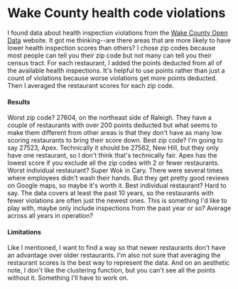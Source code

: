 # Wake County health code violations
[data_source]: (https://data-wake.opendata.arcgis.com/search?tags=restaurants)
I found data about health inspection violations from the [Wake County Open Data](data_source) website. It got me thinking--are there areas that are more likely to have lower health inspection scores than others? I chose zip codes because most people can tell you their zip code but not many can tell you their census tract.
For each restaurant, I added the points deducted from all of the available health inspections. It's helpful to use points rather than just a count of violations because worse violations get more points deducted. Then I averaged the restaurant scores for each zip code.
#### Results
Worst zip code? 27604, on the northeast side of Raleigh. They have a couple of restaurants with over 200 points deducted but what seems to make them different from other areas is that they don't have as many low scoring restaurants to bring their score down.
Best zip code? I'm going to say 27523, Apex. Technically it should be 27562, New Hill, but they only have one restaurant, so I don't think that's technically fair. Apex has the lowest score if you exclude all the zip codes with 2 or fewer restaurants.
Worst individual restaurant? Super Wok in Cary. There were several times where employees didn't wash their hands. But they get pretty good reviews on Google maps, so maybe it's worth it.
Best individual restaurant? Hard to say. The data covers at least the past 10 years, so the restaurants with fewer violations are often just the newest ones. This is something I'd like to play with, maybe only include inspections from the past year or so? Average across all years in operation?
#### Limitations
Like I mentioned, I want to find a way so that newer restaurants don't have an advantage over older restaurants.
I'm also not sure that averaging the restaurant scores is the best way to represent the data.
And on an aesthetic note, I don't like the clustering function, but you can't see all the points without it. Something I'll have to work on.
